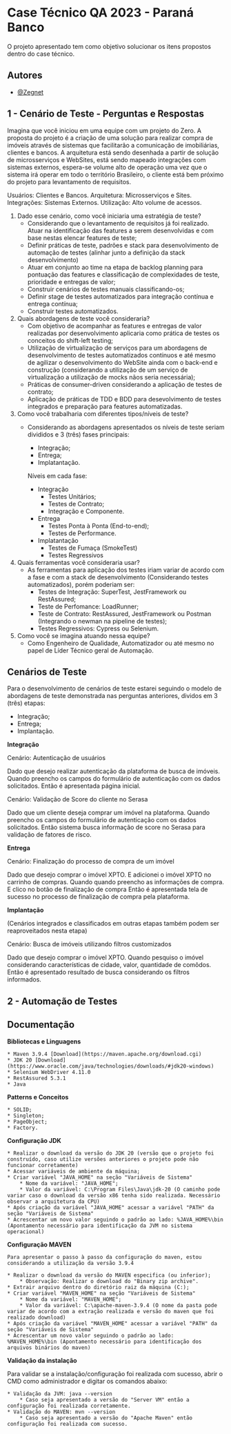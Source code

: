 
# Case Técnico QA 2023 - Paraná Banco

O projeto apresentado tem como objetivo solucionar os itens propostos dentro do case técnico.


## Autores

- [@Zegnet](https://www.github.com/Zegnet)


## 1 - Cenário de Teste - Perguntas e Respostas

Imagina que você iniciou em uma equipe com um projeto do Zero. A proposta do projeto é a criação de uma solução para realizar compra de imóveis através de sistemas que facilitarão a comunicação de imobiliárias, clientes e bancos. A arquitetura está sendo desenhada a partir de solução de microsserviços e WebSites, está sendo mapeado integrações com sistemas externos, espera-se volume alto de operação uma vez que o sistema irá operar em todo o território Brasileiro, o cliente está bem próximo do projeto para levantamento de requisitos.

Usuários: Clientes e Bancos.
Arquitetura: Microsserviços e Sites.
Integrações: Sistemas Externos.
Utilização: Alto volume de acessos.

1. Dado esse cenário, como você iniciaria uma estratégia de teste?
    * Considerando que o levantamento de requisitos já foi realizado. Atuar na identificação das features a serem desenvolvidas e com base nestas elencar features de teste;
    * Definir práticas de teste, padrões e stack para desenvolvimento de automação de testes (alinhar junto a definição da stack desenvolvimento)
    * Atuar em conjunto ao time na etapa de backlog planning para pontuação das features e classificação de complexidades de teste, prioridade e entregas de valor;
    * Construir cenários de testes manuais classificando-os;
    * Definir stage de testes automatizados para integração contínua e entrega contínua;
    * Construir testes automatizados.
2. Quais abordagens de teste você consideraria?
    * Com objetivo de acompanhar as features e entregas de valor realizadas por desenvolvimento aplicaria como prática de testes os conceitos do shift-left testing;
    * Utilização de virtualização de serviços para um abordagens de desenvolvimento de testes automatizados continuos e até mesmo de agilizar o desenvolvimento do WebSite ainda com o back-end e construção (considerando a utilização de um serviço de virtualização a utilização de mocks nãos seria necessária);
    * Práticas de consumer-driven considerando a aplicação de testes de contrato;
    * Aplicação de práticas de TDD e BDD para desevolvimento de testes integrados e preparação para features automatizadas.
3. Como você trabalharia com diferentes tipos/níveis de teste?
    * Considerando as abordagens apresentados os níveis de teste seriam divididos e 3 (três) fases principais:
        * Integração;
        * Entrega;
        * Implatantação.

        Níveis em cada fase:
        
        * Integração
            * Testes Unitários;
            * Testes de Contrato;
            * Integração e Componente.
        * Entrega
            * Testes Ponta à Ponta (End-to-end);
            * Testes de Performance.
        * Implatantação
            * Testes de Fumaça (SmokeTest)
            * Testes Regressivos
4. Quais ferramentas você consideraria usar?
    * As ferramentas para aplicação dos testes iriam variar de acordo com a fase e com a stack de desenvolvimento (Considerando testes automatizados), porém poderiam ser:
        * Testes de Integração: SuperTest, JestFramework ou RestAssured;
        * Teste de Perfomance: LoadRunner;
        * Teste de Contrato: RestAssured, JestFramework ou Postman (Integrando o newman na pipeline de testes);
        * Testes Regressivos: Cypress ou Selenium.
5. Como você se imagina atuando nessa equipe?
    * Como Engenheiro de Qualidade, Automatizador ou até mesmo no papel de Líder Técnico geral de Automação.



## Cenários de Teste

Para o desenvolvimento de cenários de teste estarei seguindo o modelo de abordagens de teste demonstrada nas perguntas anteriores, dividos em 3 (três) etapas:
* Integração;
* Entrega;
* Implantação.

**Integração**

Cenário: Autenticação de usuários

Dado que desejo realizar autenticação da plataforma de busca de imóveis.
Quando preencho os campos do formulário de autenticação com os dados solicitados.
Então é apresentada página inicial.

Cenário: Validação de Score do cliente no Serasa

Dado que um cliente deseja comprar um imóvel na plataforma.
Quando preencho os campos do formulário de autenticação com os dados solicitados.
Então sistema busca informação de score no Serasa para validação de fatores de risco.

**Entrega**

Cenário: Finalização do processo de compra de um imóvel

Dado que desejo comprar o imóvel XPTO.
E adicionei o imóvel XPTO no carrinho de compras.
Quando quando preencho as informações de compra.
E clico no botão de finalização de compra
Então é apresentada tela de sucesso no processo de finalização de compra pela plataforma.


**Implantação**

(Cenários integrados e classificados em outras etapas também podem ser reaproveitados nesta etapa)

Cenário: Busca de imóveis utilizando filtros customizados

Dado que desejo comprar o imóvel XPTO.
Quando pesquiso o imóvel considerando características de cidade, valor, quantidade de comôdos.
Então é apresentado resultado de busca considerando os filtros informados.

## 2 - Automação de Testes


## Documentação

**Bibliotecas e Linguagens**

    * Maven 3.9.4 [Download](https://maven.apache.org/download.cgi)
    * JDK 20 [Download](https://www.oracle.com/java/technologies/downloads/#jdk20-windows)
    * Selenium WebDriver 4.11.0
    * RestAssured 5.3.1
    * Java

**Patterns e Conceitos**

    * SOLID;
    * Singleton;
    * PageObject;
    * Factory.

**Configuração JDK**

    * Realizar o download da versão do JDK 20 (versão que o projeto foi construído, caso utilize versões anteriores o projeto pode não funcionar corretamente)
    * Acessar variáveis de ambiente da máquina;
    * Criar variável "JAVA_HOME" na seção "Variáveis de Sistema"
        * Nome da variável: "JAVA_HOME";
        * Valor da variável: C:\Program Files\Java\jdk-20 (O caminho pode variar caso o download da versão x86 tenha sido realizada. Necessário observar a arquitetura da CPU)
    * Após criação da variável "JAVA_HOME" acessar a variável "PATH" da seção "Variáveis de Sistema"
    * Acrescentar um novo valor seguindo o padrão ao lado: %JAVA_HOME%\bin (Apontamento necessário para identificação da JVM no sistema operacional)

**Configuração MAVEN**

    Para apresentar o passo à passo da configuração do maven, estou considerando a utilização da versão 3.9.4

    * Realizar o download da versão do MAVEN especifica (ou inferior);
        * Observação: Realizar o download do "Binary zip archive".
    * Extrair arquivo dentro do diretório raiz da máquina (C:);
    * Criar variável "MAVEN_HOME" na seção "Variáveis de Sistema"
        * Nome da variável: "MAVEN_HOME";
        * Valor da variável: C:\apache-maven-3.9.4 (O nome da pasta pode variar de acordo com a extração realizada e versão do maven que foi realizado download) 
    * Após criação da variável "MAVEN_HOME" acessar a variável "PATH" da seção "Variáveis de Sistema"
    * Acrescentar um novo valor seguindo o padrão ao lado: %MAVEN_HOME%\bin (Apontamento necessário para identificação dos arquivos binários do maven)
 
**Validação da instalação**

Para validar se a instalação/configuração foi realizada com sucesso, abrir o CMD como administrador e digitar os comandos abaixo:

    * Validação da JVM: java --version
        * Caso seja apresentado a versão do "Server VM" então a configuração foi realizada corretamente.
    * Validação do MAVEN: mvn --version
        * Caso seja apresentado a versão do "Apache Maven" então configuração foi realizada com sucesso.

